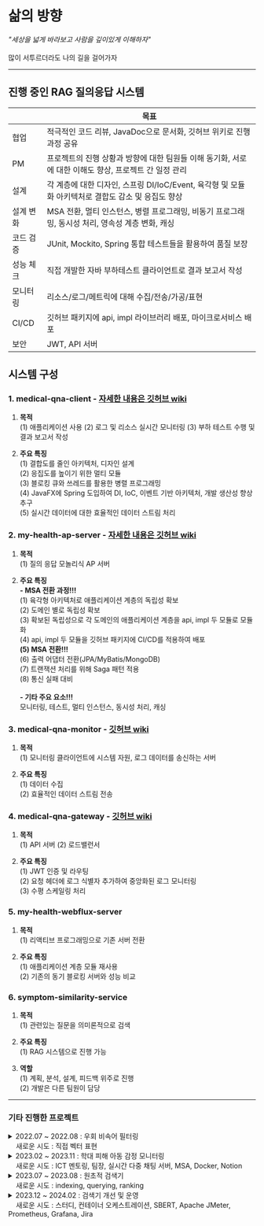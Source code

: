 # 삶의 방향
_"세상을 넓게 바라보고 사람을 깊이있게 이해하자"_
<br> <br> 많이 서투르더라도 나의 길을 걸어가자
<hr> 

## 진행 중인 RAG 질의응답 시스템 
||목표|
|-|-|
|협업| 적극적인 코드 리뷰, JavaDoc으로 문서화, 깃허브 위키로 진행 과정 공유|
|PM| 프로젝트의 진행 상황과 방향에 대한 팀원들 이해 동기화, 서로에 대한 이해도 향상, 프로젝트 간 일정 관리|
|설계| 각 계층에 대한 디자인, 스프링 DI/IoC/Event, 육각형 및 모듈화 아키텍처로 결합도 감소 및 응집도 향상|
|설계 변화| MSA 전환, 멀티 인스턴스, 병렬 프로그래밍, 비동기 프로그래밍, 동시성 처리, 영속성 계층 변화, 캐싱|
|코드 검증| JUnit, Mockito, Spring 통합 테스트들을 활용하여 품질 보장|
|성능 체크| 직접 개발한 자바 부하테스트 클라이언트로 결과 보고서 작성|
|모니터링| 리소스/로그/메트릭에 대해 수집/전송/가공/표현|
|CI/CD| 깃허브 패키지에 api, impl 라이브러리 배포, 마이크로서비스 배포|
|보안| JWT, API 서버|

## 시스템 구성
### 1. medical-qna-client - [자세한 내용은 깃허브 wiki](https://github.com/Does-It-Matters/medical-qna-client/wiki)
1) <b>목적</b>
<br>(1) 애플리케이션 사용 (2) 로그 및 리소스 실시간 모니터링 (3) 부하 테스트 수행 및 결과 보고서 작성

2) <b>주요 특징</b>
<br>(1) 결합도를 줄인 아키텍처, 디자인 설계
<br>(2) 응집도를 높이기 위한 멀티 모듈
<br>(3) 블로킹 큐와 쓰레드를 활용한 병렬 프로그래밍
<br>(4) JavaFX에 Spring 도입하여 DI, IoC, 이벤트 기반 아키텍처, 개발 생산성 향상 추구
<br>(5) 실시간 데이터에 대한 효율적인 데이터 스트림 처리

### 2. my-health-ap-server - [자세한 내용은 깃허브 wiki](https://github.com/Does-It-Matters/my-health-block-ap-server/wiki)
1) <b>목적</b>
<br>(1) 질의 응답 모놀리식 AP 서버

2) <b>주요 특징</b>
<b><br>- MSA 전환 과정!!!</b>
<br>(1) 육각형 아키텍처로 애플리케이션 계층의 독립성 확보
<br>(2) 도메인 별로 독립성 확보
<br>(3) 확보된 독립성으로 각 도메인의 애플리케이션 계층을 api, impl 두 모듈로 모듈화
<br>(4) api, impl 두 모듈을 깃허브 패키지에 CI/CD를 적용하여 배포
<b><br>(5) MSA 전환!!!</b>
<br>(6) 출력 어댑터 전환(JPA/MyBatis/MongoDB)
<br>(7) 트랜잭션 처리를 위해 Saga 패턴 적용
<br>(8) 통신 실패 대비
<br><b><br>- 기타 주요 요소!!!</b>
<br>모니터링, 테스트, 멀티 인스턴스, 동시성 처리, 캐싱

### 3. medical-qna-monitor - [깃허브 wiki](https://github.com/Does-It-Matters/medical-qna-monitor/wiki)
1) <b>목적</b>
<br>(1) 모니터링 클라이언트에 시스템 자원, 로그 데이터를 송신하는 서버

2) <b>주요 특징</b>
<br>(1) 데이터 수집
<br>(2) 효율적인 데이터 스트림 전송

### 4. medical-qna-gateway - [깃허브 wiki](https://github.com/Does-It-Matters/medical-qna-gateway/wiki)
1) <b>목적</b>
<br>(1) API 서버 (2) 로드밸런서 

2) <b>주요 특징</b>
<br>(1) JWT 인증 및 라우팅
<br>(2) 요청 헤더에 로그 식별자 추가하여 중앙화된 로그 모니터링
<br>(3) 수평 스케일링 처리

### 5. my-health-webflux-server
1) <b>목적</b>
<br>(1) 리액티브 프로그래밍으로 기존 서버 전환

2) <b>주요 특징</b>
<br>(1) 애플리케이션 계층 모듈 재사용
<br>(2) 기존의 동기 블로킹 서버와 성능 비교

### 6. symptom-similarity-service 
1) <b>목적</b>
<br>(1) 관련있는 질문을 의미론적으로 검색

2) <b>주요 특징</b>
<br>(1) RAG 시스템으로 진행 가능
3) <b>역할</b>
<br>(1) 계획, 분석, 설계, 피드백 위주로 진행
<br>(2) 개발은 다른 팀원이 담당 
---

### 기타 진행한 프로젝트
<details>
  <summary> 2022.07 ~ 2022.08 : 우회 비속어 필터링 <br> &nbsp;&nbsp;&nbsp; 새로운 시도 : 직접 벡터 표현 </summary>

|항목| 내용|
|----|-----|
|목표|벡터에 대한 이해|
|개요| 비속어 집합 내 단어와 유사한 우회 표현 탐지 모듈 개발|
|핵심 내용| 1) 모양이 유사한 음소, 기호, 숫자 등을 유사한 벡터로 표현 <br> 2) 학습 모델을 활용하지 않고 직접 벡터로 표현<br>3) 코사인 유사도로 비속어 유사도 판단|
|예시| [1, 0.5, 0.5, 0.5, 0, 0, 0,  ..., 0] -> ㅇ <br> [0.5, 1, 0.5, 0.5, 0, 0, 0,  ..., 0] -> 0|
</details>

<details>
  <summary> 2023.02 ~ 2023.11 : 학대 피해 아동 감정 모니터링 <br> &nbsp;&nbsp;&nbsp; 새로운 시도 : ICT 멘토링, 팀장, 실시간 다중 채팅 서버, MSA, Docker, Notion </summary>

|항목| 내용|
|----|-----|
|목표| 자연어 처리 학습 모델을 활용해서 사회에 도움이 되는 팀 프로젝트 기획, 개발, 협업 |
|개요| - 아동<br> chat gpt 모델과 채팅 <br><br> - 전문가<br> 감성 분석 모델이 아동의 채팅을 분석한 결과를 모니터링<br> 필요시 아동과 채팅 상담|
|수행 내용| 1) MSA 고려한 백엔드 설계 <br> 2) NestJS, Flask 활용하여 서버 구현 <br> 3) Redis, Socket.io 활용하여 다중 채팅 서버 구현 <br> 4) Docker로 컨테이너 이미지 빌드 |
|서버<br>(서비스)| 메인 서버(API 서버), 감성 분석 서버, 챗봇 채팅 서버, 아동과 전문가 채팅 서버|
|언어| TypeScript, JavaScript, Python|
|기타| MySQL, TypeORM, Notion, GitLab|
</details>

<details>
  <summary> 2023.07 ~ 2023.08 : 원초적 검색기 <br> &nbsp;&nbsp;&nbsp; 새로운 시도 : indexing, querying, ranking </summary>

|항목| 내용|
|----|-----|
|목표|검색엔진에 대한 이해|
|개요| 형태소를 바탕으로 검색하는 원초적인 검색기 |
|수행 내용| 1) indexing: 문서 테이블과 형태소 기반 역색인 테이블에 저장 <br> 2) querying: 형태소 기반으로 사용자 검색 문장(쿼리) 분석 <br> 3) ranking: 찾은 문서들 중 TF-IDF와 벡터 거리 계산으로 사용자 쿼리와 관련도 계산|
|서버<br>(서비스)| 메인 서버, 형태소 분석 서버, ranking 서버|
|언어| TypeScript, Python|
|기타| NestJS, Flask, MySQL|
|참고 도서|'검색을 위한 딥러닝' 토마소 테오필리 저|
</details>

<details>
  <summary> 2023.12 ~ 2024.02 : 검색기 개선 및 운영 <br> &nbsp;&nbsp;&nbsp; 새로운 시도 : 스터디, 컨테이너 오케스트레이션, SBERT, Apache JMeter, Prometheus, Grafana, Jira </summary>

|항목| 내용|
|----|-----|
|목표|안정적 서버 운용|
|개요| 1) 기존 원초적 검색기에 SBERT 적용 <br> 2) 가용성을 위한 컨테이너 운영, 모니터링, 부하 테스트 <br> 2) 스터디식으로 공유(Jira, Notion)|
|수행 내용| 1) SBERT: 사용자 쿼리와 문서를 TF-IDF가 아닌 문맥 의미로 임베딩 <br> 2) 컨테이너: 도커로 이미지 빌드, Rancher Desktop로 운영 <br> 3) 모니터링: Prometheus, Grafana로 메트릭 모니터링 <br> 4) 부하 테스트: Apache JMeter로 사용자 요청 테스트 <br> 5) 스터디: 다양한 관심 분야(NLP, 컨테이너 등), 프로젝트 진행 상황 공유 |
|참고 도서|'쿠버네티스 교과서' 엘튼 스톤맨 저|
</details>

